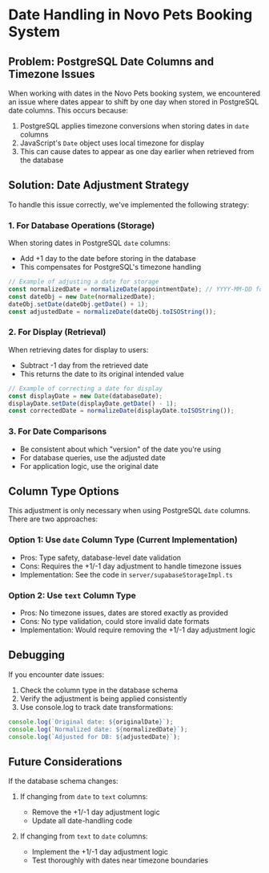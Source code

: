 # Date Handling in Novo Pets Booking System

## Problem: PostgreSQL Date Columns and Timezone Issues

When working with dates in the Novo Pets booking system, we encountered an issue where dates appear to shift by one day when stored in PostgreSQL date columns. This occurs because:

1. PostgreSQL applies timezone conversions when storing dates in `date` columns
2. JavaScript's `Date` object uses local timezone for display
3. This can cause dates to appear as one day earlier when retrieved from the database

## Solution: Date Adjustment Strategy

To handle this issue correctly, we've implemented the following strategy:

### 1. For Database Operations (Storage)

When storing dates in PostgreSQL `date` columns:
- Add +1 day to the date before storing in the database
- This compensates for PostgreSQL's timezone handling

```typescript
// Example of adjusting a date for storage
const normalizedDate = normalizeDate(appointmentDate); // YYYY-MM-DD format
const dateObj = new Date(normalizedDate);
dateObj.setDate(dateObj.getDate() + 1);
const adjustedDate = normalizeDate(dateObj.toISOString());
```

### 2. For Display (Retrieval)

When retrieving dates for display to users:
- Subtract -1 day from the retrieved date
- This returns the date to its original intended value

```typescript
// Example of correcting a date for display
const displayDate = new Date(databaseDate);
displayDate.setDate(displayDate.getDate() - 1);
const correctedDate = normalizeDate(displayDate.toISOString());
```

### 3. For Date Comparisons

- Be consistent about which "version" of the date you're using
- For database queries, use the adjusted date
- For application logic, use the original date

## Column Type Options

This adjustment is only necessary when using PostgreSQL `date` columns. There are two approaches:

### Option 1: Use `date` Column Type (Current Implementation)

- Pros: Type safety, database-level date validation
- Cons: Requires the +1/-1 day adjustment to handle timezone issues
- Implementation: See the code in `server/supabaseStorageImpl.ts`

### Option 2: Use `text` Column Type

- Pros: No timezone issues, dates are stored exactly as provided
- Cons: No type validation, could store invalid date formats
- Implementation: Would require removing the +1/-1 day adjustment logic

## Debugging

If you encounter date issues:

1. Check the column type in the database schema
2. Verify the adjustment is being applied consistently
3. Use console.log to track date transformations:

```typescript
console.log(`Original date: ${originalDate}`);
console.log(`Normalized date: ${normalizedDate}`);
console.log(`Adjusted for DB: ${adjustedDate}`);
```

## Future Considerations

If the database schema changes:

1. If changing from `date` to `text` columns:
   - Remove the +1/-1 day adjustment logic
   - Update all date-handling code

2. If changing from `text` to `date` columns:
   - Implement the +1/-1 day adjustment logic
   - Test thoroughly with dates near timezone boundaries 